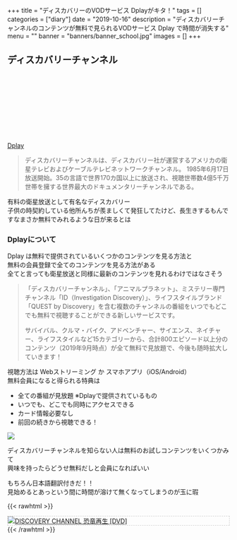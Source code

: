 +++
title = "ディスカバリーのVODサービス Dplayがキタ！"
tags = []
categories = ["diary"]
date = "2019-10-16"
description = "ディスカバリーチャンネルのコンテンツが無料で見られるVODサービス Dplay で時間が消失する"
menu = ""
banner = "banners/banner_school.jpg"
images = []
+++

<!--more-->

## ディスカバリーチャンネル  
<div class="iframely-embed"><div class="iframely-responsive" style="height: 140px; padding-bottom: 0;"><a href="https://www.discoverychannel.jp" data-iframely-url="//cdn.iframe.ly/BKP5WBO?iframe=card-small"></a></div></div><script async src="//cdn.iframe.ly/embed.js" charset="utf-8"></script>

<i class="fas fa-external-link-alt"></i> [Dplay](https://www.dplay.jp/)  

> ディスカバリーチャンネルは、ディスカバリー社が運営するアメリカの衛星テレビおよびケーブルテレビネットワークチャンネル。 1985年6月17日放送開始。35の言語で世界170カ国以上に放送され、視聴世帯数4億5千万世帯を擁する世界最大のドキュメンタリーチャンネルである。  

有料の衛星放送として有名なディスカバリー  
子供の時契約している他所んちが羨ましくて発狂してたけど、長生きするもんですなまさか無料でみれるような日が来るとは  

### Dplayについて  
Dplay は無料で提供されているいくつかのコンテンツを見る方法と  
無料の会員登録で全てのコンテンツを見る方法がある  
全てと言っても衛星放送と同様に最新のコンテンツを見れるわけではなさそう  

> 「ディスカバリーチャンネル」、「アニマルプラネット」、ミステリー専門チャンネル「ID（Investigation Discovery）」、ライフスタイルブランド「QUEST by Discovery」を含む複数のチャンネルの番組をいつでもどこでも無料で視聴することができる新しいサービスです。
> 
> サバイバル、クルマ・バイク、アドベンチャー、サイエンス、ネイチャー、ライフスタイルなど15カテゴリーから、合計800エピソード以上分のコンテンツ（2019年9月時点）が全て無料で見放題で、今後も随時拡大していきます！

視聴方法は Webストリーミング か スマホアプリ（iOS/Android）  
無料会員になると得られる特典は  

* 全ての番組が見放題 ※Dplayで提供されているもの  
* いつでも、どこでも同時にアクセスできる  
* カード情報必要なし  
* 前回の続きから視聴できる！  

<img src="/images/2019/dplay/dplay-signin.png" />  

ディスカバリーチャンネルを知らない人は無料のお試しコンテンツをいくつかみて  
興味を持ったらどうせ無料だしと会員になればいい  

もちろん日本語翻訳付きだ！！  
見始めるとあっという間に時間が溶けて無くなってしまうのが玉に瑕  

{{< rawhtml >}}
<div style="border: dashed 1px #ccc;">
<a href="http://www.amazon.co.jp/exec/obidos/ASIN/B00007MCHV/sinokyoufu-22/ref=nosim/" name="amazletlink" target="_blank"><img src="https://images-fe.ssl-images-amazon.com/images/I/5141364TTTL._SL160_.jpg" alt="DISCOVERY CHANNEL 恐竜再生 [DVD]" style="border: none;" /></a>
</div>
{{< /rawhtml >}}
